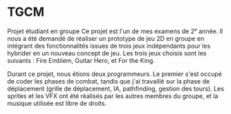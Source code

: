 # TGCM
Projet étudiant en groupe
Ce projet est l'un de mes examens de 2ᵉ année. Il nous a été demandé de réaliser un prototype de jeu 2D en groupe en intégrant des fonctionnalités issues de trois jeux indépendants pour les hybrider en un nouveau concept de jeu.
Les trois jeux choisis sont les suivants : Fire Emblem, Guitar Hero, et For the King.

Durant ce projet, nous étions deux programmeurs. Le premier s'est occupé de coder les phases de combat, tandis que j'ai travaillé sur la phase de déplacement (grille de déplacement, IA, pathfinding, gestion des tours). Les sprites et les VFX ont été réalisés par les autres membres du groupe, et la musique utilisée est libre de droits.

